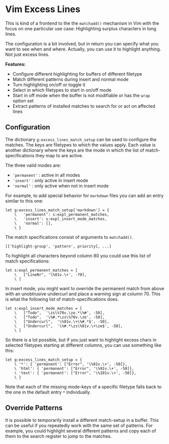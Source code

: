 Vim Excess Lines
================

This is kind of a frontend to the the `matchadd()` mechanism in Vim with
the focus on one particular use case: Highlighting surplus characters
in long lines.

The configuration is a bit involved, but in return you can specify what you want
to see when and where.  Actually, you can use it to highlight anything.  Not
just excess lines.

**Features:**

- Configure different highlighting for buffers of different filetype
- Match different patterns during insert and normal mode
- Turn highlighting on/off or toggle it
- Select in which filetypes to start in on/off mode
- Start in off mode when the buffer is not modifiable or has the `wrap` option
  set
- Extract patterns of installed matches to search for or act on affected lines


Configuration
-------------
The dictionary `g:excess_lines_match_setup` can be used to configure the
matches.  The keys are filetypes to which the values apply.  Each value is
another dictionary where the keys are the mode in which the list of
match-specifications they map to are active.

The three valid modes are:

- `'permanent'` : active in all modes
- `'insert'` : only active in insert mode
- `'normal'` : only active when not in insert mode

For example, to add special behavior for `markdown` files you can add an entry
similar to this one:

    let g:excess_lines_match_setup['markdown'] = {
        \   'permanent': s:expl_permanent_matches,
        \   'insert': s:expl_insert_mode_matches,
        \   'normal': [],
        \ }

The match specifications consist of arguments to `matchadd()`.

    [['highlight-group', 'pattern', priority], ...]

To highlight all characters beyond column 80 you could use this list of match
specifications:

    let s:expl_permanent_matches = [
        \   ["LineNr", '\%81v.\+', -70],
        \ ]

In insert mode, you might want to override the permanent match from above
with an unobtrusive undercurl and place a warning sign at column 70.  This is
what the following list of match-specifications does.

    let s:expl_insert_mode_matches = [
        \   ["Todo",  '\zs\%70v.\ze.*\%#', -50],
        \   ["Todo",  '\%#.*\zs\%70v.\ze', -50],
        \   ["Undercurl",  '\%81v.\+\%#.*$', -50],
        \   ["Undercurl",  '\%#.*\zs\%81v.\+\ze$', -50],
        \ ]

So there is a lot possible, but if you just want to highlight excess chars in
selected filetypes starting at different columns, you can use something like
this:

    let g:excess_lines_match_setup = {
        \ '*': { 'permanent': ["Error", '\%81v.\+', -50]},
        \ 'html': { 'permanent': ["Error", '\%91v.\+', -50]},
        \ 'text': { 'permanent': ["Error", '\%101v.\+', -50]},
        \ }

Note that each of the missing mode-keys of a specific filetype falls back to the
one in the default entry `*` individually.

Override Patterns
-----------------
It is possible to temporarily install a different match-setup in a buffer.  This
can be useful if you repeatedly work with the same set of patterns.  For
example, you could highlight several different patterns and copy each of them to
the search register to jump to the matches.
